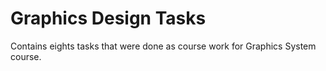 # Graphics Design Tasks
 Contains eights tasks that were done as course work for Graphics System course.
